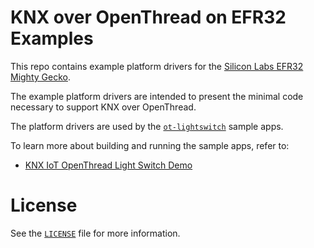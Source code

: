 
# KNX over OpenThread on EFR32 Examples

This repo contains example platform drivers for the [Silicon Labs EFR32 Mighty Gecko][efr32mg].

[efr32mg]: https://www.silabs.com/support/getting-started/mesh-networking/thread/mighty-gecko

The example platform drivers are intended to present the minimal code necessary to support KNX over OpenThread.

The platform drivers are used by the [`ot-lightswitch`](samples/ot-lightswitch/) sample apps.

To learn more about building and running the sample apps, refer to:

- [KNX IoT OpenThread Light Switch Demo][efr32-lightswitch-demos]

[efr32-lightswitch-demos]: ./samples/ot-lightswitch/README.md

# License

See the [`LICENSE`](./LICENSE.md) file for more information.
